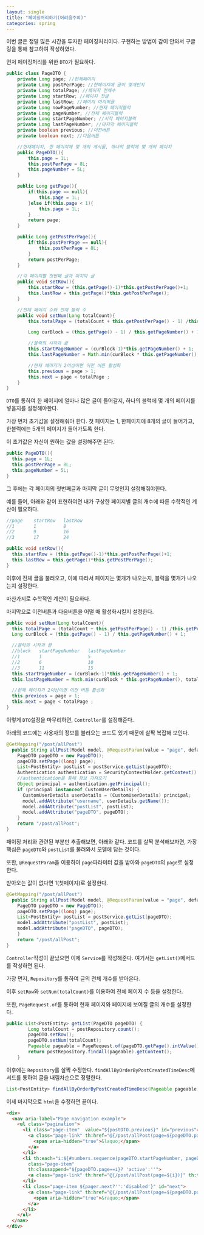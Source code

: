 ```yaml
---
layout: single
title: "페이징처리하기(어려움주의)"
categories: spring
---
```


이번 글은 정말 많은 시간을 투자한 페이징처리이다. 구현하는 방법이 감이 안와서 구글링을 통해 참고하여 작성하였다.

먼저 페이징처리를 위한 `DTO`가 필요하다.

```java
public class PageDTO {
    private Long page; //현재페이지
    private Long postPerPage; //한페이지에 글이 몇개인지
    private Long totalPage; //페이지 전체수
    private Long startRow; //페이지 첫글
    private Long lastRow; //페이지 마지막글
    private Long nowPageNumber; //현재 페이지블럭
    private Long pageNumber; //전체 페이지블럭
    private Long startPageNumber; //시작 페이지블럭
    private Long lastPageNumber; //마지막 페이지블럭
    private boolean previous; //이전버튼
    private boolean next; //다음버튼

    //현재페이지, 한 페이지에 몇 개의 게시물, 하나의 블럭에 몇 개의 페이지
    public PageDTO(){
        this.page = 1L;
        this.postPerPage = 8L;
        this.pageNumber = 5L;
    }

    public Long getPage(){
        if(this.page == null){
            this.page = 1L;
        }else if(this.page < 1){
            this.page = 1L;
        }
        return page;
    }

    public Long getPostPerPage(){
        if(this.postPerPage == null){
            this.postPerPage = 8L;
        }
        return postPerPage;
    }

    //각 페이지별 첫번째 글과 마지막 글
    public void setRow(){
        this.startRow = (this.getPage()-1)*this.getPostPerPage()+1;
        this.lastRow = this.getPage()*this.getPostPerPage();
    }

    //전체 페이지 수와 전체 블럭 수
    public void setNum(Long totalCount){
        this.totalPage = (totalCount + this.getPostPerPage() - 1) /this.getPostPerPage();

        Long curBlock = (this.getPage() - 1) / this.getPageNumber() + 1;

        //블럭의 시작과 끝
        this.startPageNumber = (curBlock-1)*this.getPageNumber() + 1;
        this.lastPageNumber = Math.min(curBlock * this.getPageNumber(), totalPage);

        //현재 페이지가 2이상이면 이전 버튼 활성화
        this.previous = page > 1;
        this.next = page < totalPage ;
    }
}
```

`DTO`를 통하여 한 페이지에 얼마나 많은 글이 들어갈지, 하나의 블럭에 몇 개의 페이지를 넣을지를 설정해야한다.

가장 먼저 초기값을 설정해줘야 한다. 첫 페이지는 1, 한페이지에 8개의 글이 들어가고, 한블럭에는 5개의 페이지가 들어가도록 한다.

이 초기값은 자신이 원하는 값을 설정해주면 된다.

```java
public PageDTO(){
  this.page = 1L;
  this.postPerPage = 8L;
  this.pageNumber = 5L;
}
```

그 후에는 각 페이지의 첫번째글과 마지막 글이 무엇인지 설정해줘야한다. 

예를 들어, 아래와 같이 표현하여면 내가 구상한 페이지별 글의 개수에 따른 수학적인 계산이 필요하다.

```java
//page    startRow   lastRow
//1       1          8
//2       9          16
//3       17         24

public void setRow(){
  this.startRow = (this.getPage()-1)*this.getPostPerPage()+1;
  this.lastRow = this.getPage()*this.getPostPerPage();
}
```

이후에 전체 글을 불러오고, 이에 따라서 페이지는 몇개가 나오는지, 블럭을 몇개가 나오는지 설정한다. 

마찬가지로 수학적인 계산이 필요하다.

마지막으로 이전버튼과 다음버튼을 어떨 때 활성화시킬지 설정한다.


```java
public void setNum(Long totalCount){
  this.totalPage = (totalCount + this.getPostPerPage() - 1) /this.getPostPerPage();
  Long curBlock = (this.getPage() - 1) / this.getPageNumber() + 1;

  //블럭의 시작과 끝
  //block   startPageNumber   lastPageNumber
  //1       1                 5
  //2       6                 10
  //3       11                15
  this.startPageNumber = (curBlock-1)*this.getPageNumber() + 1;
  this.lastPageNumber = Math.min(curBlock * this.getPageNumber(), totalPage);

  //현재 페이지가 2이상이면 이전 버튼 활성화
  this.previous = page > 1;
  this.next = page < totalPage ;
}
```

이렇게 `DTO`설정을 마무리하면, `Controller`를 설정해준다. 

아래의 코드에는 사용자의 정보를 불러오는 코드도 있기 때문에 살짝 복잡해 보인다.

```java
@GetMapping("/post/allPost")
  public String allPost(Model model, @RequestParam(value = "page", defaultValue = "1") int page) {
    PageDTO pageDTO = new PageDTO();
    pageDTO.setPage((long) page);
    List<PostEntity> postList = postService.getList(pageDTO);
    Authentication authentication = SecurityContextHolder.getContext().getAuthentication();
    //authentication을 통해 정보 가져오기
    Object principal = authentication.getPrincipal();
    if (principal instanceof CustomUserDetails) {
      CustomUserDetails userDetails = (CustomUserDetails) principal;
      model.addAttribute("username", userDetails.getName());
      model.addAttribute("postList", postList);
      model.addAttribute("pageDTO", pageDTO);
    }
    return "/post/allPost";
}
```

패이징 처리와 관련된 부분만 추출해보면, 아래와 같다. 코드를 살짝 분석해보자면, 가장 핵심은 `pageDTO`와 `postList`를 불러와서 모델에 담는 것이다.

또한, `@RequestParam`을 이용하여 `page`파라미터 값을 받아와 `pageDTO`의 `page`로 설정한다.

받아오는 값이 없다면 1(첫페이지)로 설정한다.

```java
@GetMapping("/post/allPost")
  public String allPost(Model model, @RequestParam(value = "page", defaultValue = "1") int page) {
    PageDTO pageDTO = new PageDTO();
    pageDTO.setPage((long) page);
    List<PostEntity> postList = postService.getList(pageDTO);
    model.addAttribute("postList", postList);
    model.addAttribute("pageDTO", pageDTO);
    }
    return "/post/allPost";
}
```

`Controller`작성이 끝났으면 이제 `Service`를 작성해준다. 여기서는 `getList()`메서드를 작성하면 된다. 

가장 먼저, `Repository`를 통하여 글의 전체 개수를 받아온다.

이후 `setRow`와 `setNum(totalCount)`를 이용하여 전체 페이지 수 등을 설정한다.

또한, `PageRequest.of`를 통하여 현재 페이지와 페이지에 보여질 글의 개수를 설정한다.

```java
public List<PostEntity> getList(PageDTO pageDTO) {
		Long totalCount = postRepository.count();
		pageDTO.setRow();
		pageDTO.setNum(totalCount);
		Pageable pageable = PageRequest.of(pageDTO.getPage().intValue() - 1, pageDTO.getPostPerPage().intValue());
		return postRepository.findAll(pageable).getContent();
	}
```

이후에는 `Repository`를 살짝 수정한다. `findAllByOrderByPostCreatedTimeDesc`메서드를 통하여 글을 내림차순으로 정렬한다.

```java
List<PostEntity> findAllByOrderByPostCreatedTimeDesc(Pageable pageable);
```

이제 마지막으로 `html`을 수정하면 끝이다.

```html
<div>
  <nav aria-label="Page navigation example">
    <ul class="pagination">
      <li class="page-item"  value="${postDTO.previous}" id="previous">
        <a class="page-link" th:href="@{/post/allPost(page=${pageDTO.page - 1})}" aria-label="Previous">
          <span aria-hidden="true">&laquo;</span>
        </a>
      </li>
      <li th:each="i:${#numbers.sequence(pageDTO.startPageNumber, pageDTO.lastPageNumber)}"
        class="page-item"
        th:classappend="${pageDTO.page==i}? 'active':''">
        <a class="page-link" th:href="@{/post/allPost(page=${i})}" th:text="${i}">1</a>
      </li>
      <li class="page-item ${pager.next?'':'disabled'}" id="next">
        <a class="page-link" th:href="@{/post/allPost(page=${pageDTO.page+1})}" aria-label="Next">
          <span aria-hidden="true">&raquo;</span>
        </a>
      </li>
    </ul>
  </nav>
</div>
```




